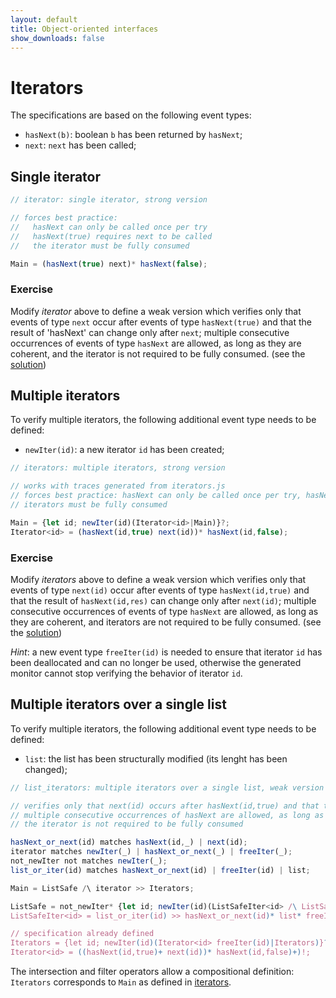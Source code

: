 ```yaml
---
layout: default
title: Object-oriented interfaces
show_downloads: false
---
```

# Iterators

The specifications are based on the following event types:
* `hasNext(b)`: boolean `b` has been returned by `hasNext`;
* `next`: `next` has been called;

## Single iterator

```js
// iterator: single iterator, strong version

// forces best practice:
//   hasNext can only be called once per try
//   hasNext(true) requires next to be called
//   the iterator must be fully consumed

Main = (hasNext(true) next)* hasNext(false);
```
### Exercise
Modify *iterator* above to define a weak version which
verifies only that events of type `next` occur after events of type `hasNext(true)` and
that the result of 'hasNext' can change only after `next`;
multiple consecutive occurrences of events of type `hasNext` are allowed, as long as they are coherent, and
the iterator is not required to be fully consumed.
(see the [solution](solution-iter))

## Multiple iterators

To verify multiple iterators, the following additional event type needs to be defined:
* `newIter(id)`: a new iterator `id` has been created;

```js
// iterators: multiple iterators, strong version

// works with traces generated from iterators.js
// forces best practice: hasNext can only be called once per try, hasNext(id,true) requires next(id) to be called,
// iterators must be fully consumed

Main = {let id; newIter(id)(Iterator<id>|Main)}?;
Iterator<id> = (hasNext(id,true) next(id))* hasNext(id,false);
```

### Exercise
Modify *iterators* above to define a weak version which
verifies only that events of type `next(id)` occur after events of type `hasNext(id,true)` and
that the result of `hasNext(id,res)` can change only after `next(id)`;
multiple consecutive occurrences of events of type `hasNext` are allowed, as long as they are coherent, and
iterators are not required to be fully consumed.
(see the [solution](solution-iters))

*Hint*: a new event type `freeIter(id)` is needed to ensure that iterator `id` has been deallocated and can no longer be used, otherwise the generated
monitor cannot stop verifying the behavior of iterator `id`.

## Multiple iterators over a single list

To verify multiple iterators, the following additional event type needs to be defined:
* `list`: the list has been structurally modified (its lenght has been changed);

```js
// list_iterators: multiple iterators over a single list, weak version

// verifies only that next(id) occurs after hasNext(id,true) and that the result of hasNext(id,res) can change only after next(id)
// multiple consecutive occurrences of hasNext are allowed, as long as they are coherent
// the iterator is not required to be fully consumed

hasNext_or_next(id) matches hasNext(id,_) | next(id);
iterator matches newIter(_) | hasNext_or_next(_) | freeIter(_);
not_newIter not matches newIter(_);
list_or_iter(id) matches hasNext_or_next(id) | freeIter(id) | list;

Main = ListSafe /\ iterator >> Iterators;

ListSafe = not_newIter* {let id; newIter(id)(ListSafeIter<id> /\ ListSafe)}?;
ListSafeIter<id> = list_or_iter(id) >> hasNext_or_next(id)* list* freeIter(id) all;

// specification already defined
Iterators = {let id; newIter(id)(Iterator<id> freeIter(id)|Iterators)}?;
Iterator<id> = ((hasNext(id,true)+ next(id))* hasNext(id,false)+)!;
```
The intersection and filter operators allow a compositional definition:
`Iterators` corresponds to `Main` as defined in [iterators](solution-iters#solution).
